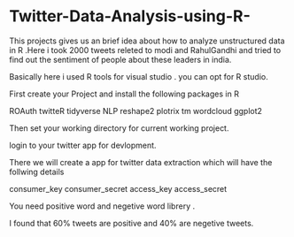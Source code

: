 # Twitter-Data-Analysis-using-R-
This projects gives us an brief idea about how to analyze unstructured data in R .Here i took 2000 tweets releted to modi and RahulGandhi and tried to find out the sentiment of people about these leaders in india.

Basically here i used R tools for visual studio . you can opt for R studio.

First create your Project and install the following packages in R 

ROAuth
twitteR
tidyverse
NLP
reshape2
plotrix
tm
wordcloud
ggplot2

Then set your working directory for current working project.

login to your twitter app for devlopment.

There we will create a app for twitter data extraction which will have the follwing details

consumer_key
consumer_secret
access_key
access_secret

You need positive word and negetive word librery .


I found that 60% tweets are positive and 40% are negetive tweets.
 
